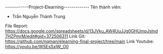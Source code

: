 ------------Project-Elearning-------------
Tên thành viên:

- Trần Nguyễn Thành Trung

File Report: https://docs.google.com/spreadsheets/d/13JVku_AW4UuJJg0GHUmpJsInd7HZPmrM/edit#gid=372506311
Link Git: https://github.com/nqman/elearning-final-project/tree/main
Link Youtube: https://youtu.be/WSEsSxlW_O0
